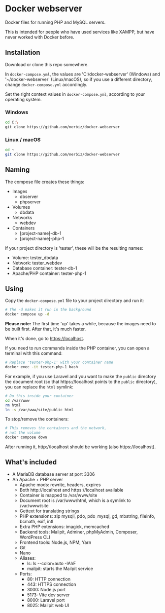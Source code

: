 # Docker webserver

Docker files for running PHP and MySQL servers.

This is intended for people who have used services like XAMPP, but have never worked with Docker before.

## Installation

Download or clone this repo somewhere.

In `docker-compose.yml`, the values are 'C:\docker-webserver' (Windows) and '~/docker-webserver' (Linux/macOS), so if you use a different directory, change `docker-compose.yml` accordingly.

Set the right context values in `docker-compose.yml`, according to your operating system.

### Windows

```sh
cd C:\
git clone https://github.com/nerbiz/docker-webserver
```

### Linux / macOS
```sh
cd ~
git clone https://github.com/nerbiz/docker-webserver
```

## Naming

The compose file creates these things:

* Images
    * dbserver
    * phpserver
* Volumes
    * dbdata
* Networks
    * webdev
* Containers
    * [project-name]-db-1
    * [project-name]-php-1

If your project directory is 'tester', these will be the resulting names:

* Volume: tester_dbdata
* Network: tester_webdev
* Database container: tester-db-1
* Apache/PHP container: tester-php-1

## Using

Copy the `docker-compose.yml` file to your project directory and run it:

```sh
# The -d makes it run in the background
docker compose up -d
```

**Please note:** The first time 'up' takes a while, because the images need to be built first. After that, it's much faster.

When it's done, go to [https://localhost](https://localhost).

If you need to run commands inside the PHP container, you can open a terminal with this command:

```sh
# Replace 'tester-php-1' with your container name
docker exec -it tester-php-1 bash
```

For example, if you use Laravel and you want to make the `public` directory the document root (so that https://localhost points to the `public` directory), you can replace the `html` symlink:

```sh
# Do this inside your container
cd /var/www
rm html
ln -s /var/www/site/public html
```

To stop/remove the containers:

```sh
# This removes the containers and the network,
# not the volume
docker compose down
```

After running it, http://localhost should be working (also https://localhost).

## What's included

* A MariaDB database server at port 3306
* An Apache + PHP server
    * Apache mods: rewrite, headers, expires
    * Both http://localhost and https://localhost available
    * Container is mapped to /var/www/site
    * Document root is /var/www/html, which is a symlink to /var/www/site
    * Gettext for translating strings
    * PHP extensions: zip mysqli, pdo, pdo_mysql, gd, mbstring, fileinfo, bcmath, exif, intl
    * Extra PHP extensions: imagick, memcached
    * Backend tools: Mailpit, Adminer, phpMyAdmin, Composer, WordPress CLI
    * Frontend tools: Node.js, NPM, Yarn
    * Git
    * Nano
    * Aliases:
        * ls: ls --color=auto -lAhF
        * mailpit: starts the Mailpit service
    * Ports:
        * 80: HTTP connection
        * 443: HTTPS connection
        * 3000: Node.js port
        * 5173: Vite dev server
        * 8000: Laravel port
        * 8025: Mailpit web UI
